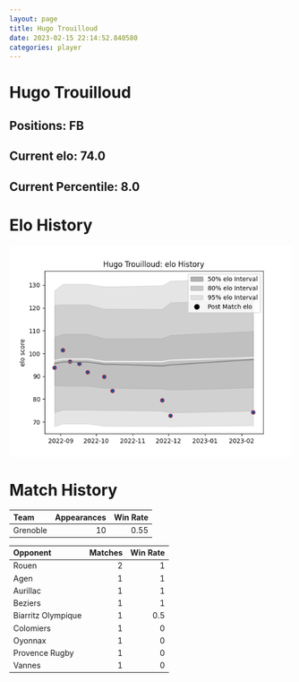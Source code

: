 ```yaml
---  
layout: page  
title: Hugo Trouilloud  
date: 2023-02-15 22:14:52.840580  
categories: player  
---
```

# Hugo Trouilloud

## Positions: FB

## Current elo: 74.0

## Current Percentile: 8.0

# Elo History


![elo history](history_HugoTrouilloud.png)
# Match History


| Team     |   Appearances |   Win Rate |
|:---------|--------------:|-----------:|
| Grenoble |            10 |       0.55 |

| Opponent           |   Matches |   Win Rate |
|:-------------------|----------:|-----------:|
| Rouen              |         2 |        1   |
| Agen               |         1 |        1   |
| Aurillac           |         1 |        1   |
| Beziers            |         1 |        1   |
| Biarritz Olympique |         1 |        0.5 |
| Colomiers          |         1 |        0   |
| Oyonnax            |         1 |        0   |
| Provence Rugby     |         1 |        0   |
| Vannes             |         1 |        0   |